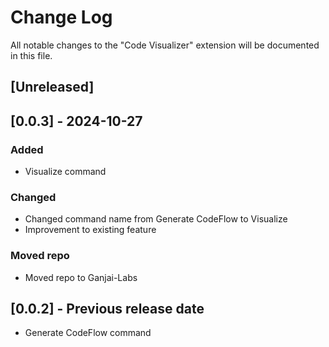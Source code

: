 # Change Log

All notable changes to the "Code Visualizer" extension will be documented in this file.

## [Unreleased]

## [0.0.3] - 2024-10-27
### Added
- Visualize command

### Changed
- Changed command name from Generate CodeFlow to Visualize
- Improvement to existing feature


### Moved repo
- Moved repo to Ganjai-Labs


## [0.0.2] - Previous release date
- Generate CodeFlow command

